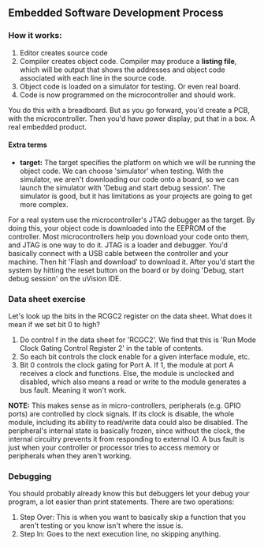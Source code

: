 ## Embedded Software Development Process

### How it works:
1. Editor creates source code
2. Compiler creates object code. Compiler may produce a **listing file**, which will be output that shows the addresses and object code associated with each line in the source code.
3. Object code is loaded on a simulator for testing. Or even real board.
4. Code is now programmed on the microcontroller and should work.

You do this with a breadboard. But as you go forward, you'd create a PCB, with the microcontroller. Then you'd have power display, put that in a box. A real embedded product.

#### Extra terms
- **target:** The target specifies the platform on which we will be running the object code. We can choose 'simulator' when testing. With the simulator, we aren't downloading our code onto a board, so we can launch the simulator with 'Debug and start debug session'. The simulator is good, but it has limitations as your projects are going to get more complex.

For a real system use the microcontroller's JTAG debugger as the target. By doing this, your object code is downloaded into the EEPROM of the controller. Most microcontrollers help you download your code onto them, and JTAG is one way to do it. JTAG is a loader and debugger. You'd basically connect with a USB cable between the controller and your machine. Then hit 'Flash and download' to download it. After you'd start the system by hitting the reset button on the board or by doing 'Debug, start debug session' on the uVision IDE.

### Data sheet exercise 
Let's look up the bits in the RCGC2 register on the data sheet. What does it mean if we set bit 0 to high?

1. Do control f in the data sheet for 'RCGC2'. We find that this is 'Run Mode Clock Gating Control Register 2' in the table of contents.
2. So each bit controls the clock enable for a given interface module, etc.
3. Bit 0 controls the clock gating for Port A. If 1, the module at port A receives a clock and functions. Else, the module is unclocked and disabled, which also means a read or write to the module generates a bus fault. Meaning it won't work.

**NOTE:** This makes sense as in micro-controllers, peripherals (e.g. GPIO ports) are controlled by clock signals. If its clock is disable, the whole module, including its ability to read/write data could also be disabled. The peripheral's internal state is basically frozen, since without the clock, the internal circuitry prevents it from responding to external IO. A bus fault is just when your controller or processor tries to access memory or peripherals when they aren't working. 

### Debugging
You should probably already know this but debuggers let your debug your program, a lot easier than print statements. There are two operations:
  1. Step Over: This is when you want to basically skip a function that you aren't testing or you know isn't where the issue is.
  1. Step In: Goes to the next execution line, no skipping anything.